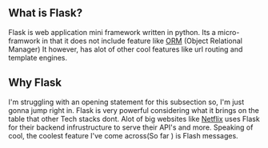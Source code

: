## What is Flask?
Flask is web application mini framework written in python. Its a micro-framwork in that it does not include feature like [ORM](https://stackoverflow.com/questions/1279613/what-is-an-orm-how-does-it-work-and-how-should-i-use-one) (Object Relational Manager) It  however, has alot of other cool features like url routing and template engines. 
## Why Flask
I'm struggling with an opening statement for this subsection so, I'm just gonna jump right in. 
Flask is very powerful considering what it brings on the table that other Tech stacks dont. 
Alot of big websites like [Netflix](https://netflix.com) uses Flask for their backend infrustructure to serve their API's and more. 
Speaking of cool, the coolest feature I've come across(So far ) is Flash messages. 